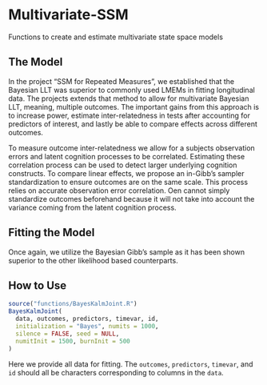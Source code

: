 # Multivariate-SSM
Functions to create and estimate multivariate state space models

## The Model

In the project “SSM for Repeated Measures”, we established that the
Bayesian LLT was superior to commonly used LMEMs in fitting longitudinal
data. The projects extends that method to allow for multivariate
Bayesian LLT, meaning, multiple outcomes. The important gains from this
approach is to increase power, estimate inter-relatedness in tests after
accounting for predictors of interest, and lastly be able to compare
effects across different outcomes.

To measure outcome inter-relatedness we allow for a subjects observation
errors and latent cognition processes to be correlated. Estimating these
correlation process can be used to detect larger underlying cognition
constructs. To compare linear effects, we propose an in-Gibb’s sampler
standardization to ensure outcomes are on the same scale. This process
relies on accurate observation error correlation. Oen cannot simply
standardize outcomes beforehand because it will not take into account
the variance coming from the latent cognition process.

## Fitting the Model

Once again, we utilize the Bayesian Gibb’s sample as it has been shown
superior to the other likelihood based counterparts.

## How to Use

``` r
source("functions/BayesKalmJoint.R")
BayesKalmJoint(
  data, outcomes, predictors, timevar, id, 
  initialization = "Bayes", numits = 1000, 
  silence = FALSE, seed = NULL, 
  numitInit = 1500, burnInit = 500 
)
```

Here we provide all data for fitting. The `outcomes`, `predictors`,
`timevar`, and `id` should all be characters corresponding to columns in
the `data`.
